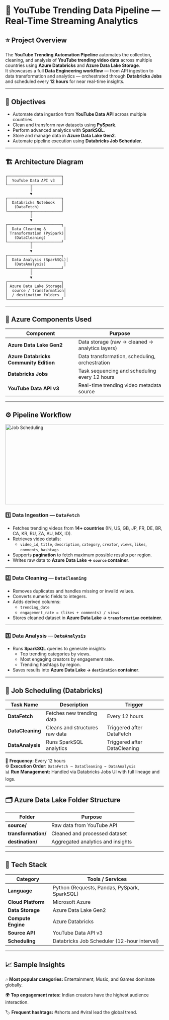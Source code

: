 # 🎥 YouTube Trending Data Pipeline — Real-Time Streaming Analytics

## ⭐ Project Overview

The **YouTube Trending Automation Pipeline** automates the collection, cleaning, and analysis of **YouTube trending video data** across multiple countries using **Azure Databricks** and **Azure Data Lake Storage**.  
It showcases a full **Data Engineering workflow** — from API ingestion to data transformation and analytics — orchestrated through **Databricks Jobs** and scheduled every **12 hours** for near real-time insights.

---

## 🧠 Objectives

- Automate data ingestion from **YouTube Data API** across multiple countries.  
- Clean and transform raw datasets using **PySpark**.  
- Perform advanced analytics with **SparkSQL**.  
- Store and manage data in **Azure Data Lake Gen2**.  
- Automate pipeline execution using **Databricks Job Scheduler**.

---

## 🏗️ Architecture Diagram


    ┌────────────────────────┐
    │  YouTube Data API v3   │
    └──────────┬─────────────┘
               │
               ▼
    ┌────────────────────────┐
    │  Databricks Notebook   │
    │   (DataFetch)          │
    └──────────┬─────────────┘
               │
               ▼
    ┌────────────────────────┐
    │  Data Cleaning &        │
    │ Transformation (PySpark)│
    │   (DataCleaning)        │
    └──────────┬─────────────┘
               │
               ▼
    ┌────────────────────────┐
    │  Data Analysis (SparkSQL)│
    │   (DataAnalysis)        │
    └──────────┬─────────────┘
               │
               ▼
    ┌────────────────────────┐
    │ Azure Data Lake Storage│
    │  source / transformation│
    │  / destination folders  │
    └────────────────────────┘

---

## 🧩 Azure Components Used

| Component | Purpose |
|------------|----------|
| **Azure Data Lake Gen2** | Data storage (raw → cleaned → analytics layers) |
| **Azure Databricks Community Edition** | Data transformation, scheduling, orchestration |
| **Databricks Jobs** | Task sequencing and scheduling every 12 hours |
| **YouTube Data API v3** | Real-time trending video metadata source |

---

## ⚙️ Pipeline Workflow

<img width="1401" height="255" alt="Job Scheduling" src="https://github.com/user-attachments/assets/15cf5a55-841b-48a2-80cf-64cd0493be5d" />


### **1️⃣ Data Ingestion — `DataFetch`**
- Fetches trending videos from **14+ countries** (IN, US, GB, JP, FR, DE, BR, CA, KR, RU, ZA, AU, MX, ID).  
- Retrieves video details:
  - `video_id`, `title`, `description`, `category`, `creator`, `views`, `likes`, `comments`, `hashtags`
- Supports **pagination** to fetch maximum possible results per region.
- Writes raw data to **Azure Data Lake → `source` container**.



---

### **2️⃣ Data Cleaning — `DataCleaning`**
- Removes duplicates and handles missing or invalid values.  
- Converts numeric fields to integers.  
- Adds derived columns:
  - `trending_date`
  - `engagement_rate = (likes + comments) / views`
- Stores cleaned dataset in **Azure Data Lake → `transformation` container**.


---

### **3️⃣ Data Analysis — `DataAnalysis`**
- Runs **SparkSQL** queries to generate insights:
  - Top trending categories by views.
  - Most engaging creators by engagement rate.
  - Trending hashtags by region.
- Saves results into **Azure Data Lake → `destination` container**.



---

## 🔁 Job Scheduling (Databricks)

| Task Name | Description | Trigger |
|------------|--------------|----------|
| **DataFetch** | Fetches new trending data | Every 12 hours |
| **DataCleaning** | Cleans and structures raw data | Triggered after DataFetch |
| **DataAnalysis** | Runs SparkSQL analytics | Triggered after DataCleaning |

📅 **Frequency:** Every 12 hours  
⚙️ **Execution Order:** `DataFetch → DataCleaning → DataAnalysis`  
📊 **Run Management:** Handled via Databricks Jobs UI with full lineage and logs.

---

## 🗂️ Azure Data Lake Folder Structure

| Folder | Purpose |
|--------|----------|
| **source/** | Raw data from YouTube API |
| **transformation/** | Cleaned and processed dataset |
| **destination/** | Aggregated analytics and insights |


---

## 🧰 Tech Stack

| Category | Tools / Services |
|-----------|------------------|
| **Language** | Python (Requests, Pandas, PySpark, SparkSQL) |
| **Cloud Platform** | Microsoft Azure |
| **Data Storage** | Azure Data Lake Gen2 |
| **Compute Engine** | Azure Databricks |
| **Source API** | YouTube Data API v3 |
| **Scheduling** | Databricks Job Scheduler (12-hour interval) |

---

## 📈 Sample Insights

🎶 **Most popular categories:** Entertainment, Music, and Games dominate globally.

🌍 **Top engagement rates:** Indian creators have the highest audience interaction.

🏷️ **Frequent hashtags:** #shorts and #viral lead the global trend.
